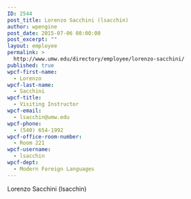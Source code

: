 ```yaml
---
ID: 2544
post_title: Lorenzo Sacchini (lsacchin)
author: wpengine
post_date: 2015-07-06 08:00:00
post_excerpt: ""
layout: employee
permalink: >
  http://www.umw.edu/directory/employee/lorenzo-sacchini/
published: true
wpcf-first-name:
  - Lorenzo
wpcf-last-name:
  - Sacchini
wpcf-title:
  - Visiting Instructor
wpcf-email:
  - lsacchin@umw.edu
wpcf-phone:
  - (540) 654-1992
wpcf-office-room-number:
  - Room 221
wpcf-username:
  - lsacchin
wpcf-dept:
  - Modern Foreign Languages
---
```

Lorenzo Sacchini (lsacchin)